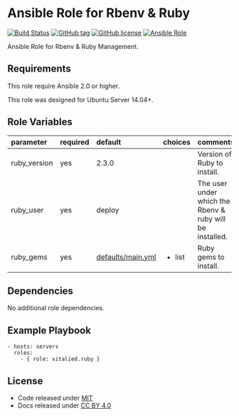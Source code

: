Ansible Role for Rbenv & Ruby
====================

[![Build Status](https://travis-ci.org/vitalied/ansible-role-ruby.svg?branch=master)](https://travis-ci.org/vitalied/ansible-role-ruby)
[![GitHub tag](https://img.shields.io/github/tag/vitalied/ansible-role-ruby.svg)](https://github.com/vitalied/ansible-role-ruby)
[![GitHub license](https://img.shields.io/github/license/vitalied/ansible-role-ruby.svg)](https://github.com/vitalied/ansible-role-ruby/blob/master/LICENSE)
[![Ansible Role](https://img.shields.io/ansible/role/8686.svg)](https://galaxy.ansible.com/detail#/role/8686)

Ansible Role for Rbenv & Ruby Management.

Requirements
------------

This role require Ansible 2.0 or higher.

This role was designed for Ubuntu Server 14.04+.

Role Variables
--------------

<table>
<colgroup>
<col width="20%" />
<col width="20%" />
<col width="20%" />
<col width="20%" />
<col width="20%" />
</colgroup>
<thead>
<tr class="header">
<th align="left">parameter</th>
<th align="left">required</th>
<th align="left">default</th>
<th align="left">choices</th>
<th align="left">comments</th>
</tr>
</thead>
<tbody>
<tr class="odd">
<td align="left">ruby_version</td>
<td align="left">yes</td>
<td align="left">2.3.0</td>
<td align="left"></td>
<td align="left">Version of Ruby to install.</td>
</tr>
<tr class="even">
<td align="left">ruby_user</td>
<td align="left">yes</td>
<td align="left">deploy</td>
<td align="left"></td>
<td align="left">The user under which the Rbenv & ruby will be installed.</td>
</tr>
<tr class="odd">
<td align="left">ruby_gems</td>
<td align="left">yes</td>
<td align="left"><a href="https://github.com/vitalied/ansible-role-ruby/blob/master/defaults/main.yml">defaults/main.yml</a></td>
<td align="left"><ul>
<li>list</li>
</ul></td>
<td align="left">Ruby gems to install.</td>
</tr>
</tbody>
</table>

Dependencies
------------

No additional role dependencies.

Example Playbook
----------------

    - hosts: servers
      roles:
        - { role: vitalied.ruby }

License
-------

-   Code released under [MIT](https://github.com/vitalied/ansible-role-ruby/blob/master/LICENSE)
-   Docs released under [CC BY 4.0](http://creativecommons.org/licenses/by/4.0/)
